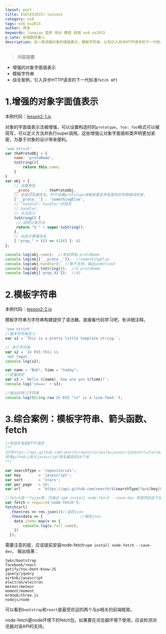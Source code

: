 ```yaml
---
layout: post
title: ES6(ES2015)-lesson2
category: es6
tags: es6 es2015
author: 郑未
keywords: lanqiao 蓝桥 培训 教程 前端 es6 es2015
p_cate: 前端那些事儿
description: 这一章讲解对象的增强表示，模板字符串，以及引入异步HTTP请求的下一代标准fetch API
---
```

>内容提要

- 增强的对象字面值表示
- 模板字符串
- 综合案例，引入异步HTTP请求的下一代标准`fetch API`

# 1.增强的对象字面值表示

本例代码：[lesson2-1.js](https://coding.net/u/lanqiao/p/frontAdvance/git/blob/master/es6/lesson2-1.js)

对象的字面值表示法被增强，可以设置构造时的`prototype`，`foo: foo`格式可以被简写，可以定义方法并执行super调用。这些增强让对象字面值和类声明更加紧密，为基于对象的设计带来便利。

```js
'use strict'
var theProtoObj = {
    name: 'protoName',
    toString(){
        return this.name;
    }
}
var obj = {
    // 设置原型. 
    __proto__     : theProtoObj,
    // 这是动态属性名，并不设置prototype或触发重复原型属性的早期错误检查.
    ['__proto__'] : 'somethingElse',
    // ‘handler: handler’的简写
    // handler,
    // 方法定义
    toString() {
     // 调用父类方法
     return "d " + super.toString();
    },
    // 动态计算属性名
    [ "prop_" + (() => 42)() ]: 42
};

console.log(obj.name);  //来自原型,protoName
console.log(obj['__proto__']);  //somethingElse
console.log(obj.handler);  //暂不支持，输出undefined
console.log(obj.toString());  //d protoName
console.log(obj['prop_42']);  //42
```

# 2.模板字符串 #

本例代码：[lesson2-2.js](https://coding.net/u/lanqiao/p/frontAdvance/git/blob/master/es6/lesson2-2.js)

模板字符串为字符串构建提供了语法糖。直接看代码学习吧，有详细注释。

```js
'use strict'
//基本字符串定义
var s1 = `This is a pretty little template string.`;

// 多行字符串
var s2 = `In ES5 this is
 not legal.`
console.log(s2);

var name = "Bob", time = "today";
//变量绑定
var s3 = `Hello ${name}, how are you ${time}?`;
console.log('s3===' + s3); 

//输出非转义字符串
console.log(String.raw`In ES5 "\n" is a line-feed.`);
```

# 3.综合案例：模板字符串、箭头函数、fetch

```js
//构造并发起HTTP请求
/**
访问https://api.github.com/search/repositories?q=javascript&sort=stars&per_page=10
获得github上有关javascript排名最高的10个库
**/

var searchType = 'repositories';
var key        = 'javascript';
var sort       = 'stars';
var per_page   = 10;
var url        = `https://api.github.com/search/${searchType}?q=${key}&sort=${sort}&per_page=${per_page}`;

//fetch是一个ajax库，可通过 npm install node-fetch --save-dev 安装然后如下使用
var fetch = require('node-fetch');
fetch(url)
  .then(res => res.json())//返回json
  .then(data => {                 //解析json
    data.items.map(v => {
        console.log(v.full_name);
    })
  });
```

需要注意的是，应该提前安装node-fetch:`npm install node-fetch --save-dev`，
输出结果：

```
twbs/bootstrap
facebook/react
getify/You-Dont-Know-JS
jquery/jquery
airbnb/javascript
electron/electron
meteor/meteor
moment/moment
mrdoob/three.js
nodejs/node
```

可以看到`bootstrap`和`react`是最受欢迎的两个与js相关的前端框架。

<p class="bg-warning"> 
node-fetch是node环境下的fetch包，如果要在浏览器环境下使用，应该检测浏览器对该API的支持。
</p>